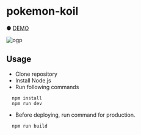 # pokemon-koil

● <a href="https://hisamikurita.github.io/pokemon-koil/">DEMO</a>

![ogp](https://github.com/hisamikurita/pokemon-koil/assets/47776346/ad235d70-df62-48e8-8cd4-a7e9f2a6fc43)

## Usage

- Clone repository<br>
- Install Node.js<br>
- Run following commands<br>

```
  npm install
  npm run dev
```

- Before deploying, run command for production.<br>

```
  npm run build
```
